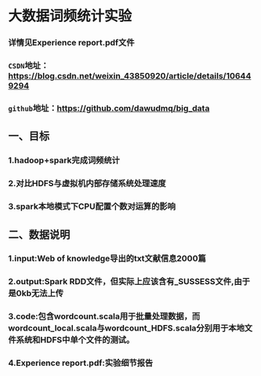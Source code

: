 # 大数据词频统计实验


### 详情见Experience report.pdf文件


### `CSDN`地址：https://blog.csdn.net/weixin_43850920/article/details/106449294

### `github`地址：https://github.com/dawudmq/big_data


##  一、目标


### 1.hadoop+spark完成词频统计

### 2.对比HDFS与虚拟机内部存储系统处理速度

### 3.spark本地模式下CPU配置个数对运算的影响


##  二、数据说明


### 1.input:Web of knowledge导出的txt文献信息2000篇

### 2.output:Spark RDD文件，但实际上应该含有_SUSSESS文件,由于是0kb无法上传

### 3.code:包含wordcount.scala用于批量处理数据，而wordcount_local.scala与wordcount_HDFS.scala分别用于本地文件系统和HDFS中单个文件的测试。

### 4.Experience report.pdf:实验细节报告


